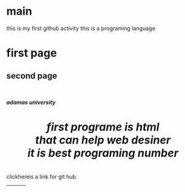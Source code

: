# main
this is my first github activity 
this is a programing language
<h1> first page</h1>
<h2> second page</h2> <br>
<i><p> <b> adamas university</b></p></i>
<h1 align=center> <i> first programe is html<br>that can help web desiner<br> it is best programing number</i></h1><br>
click<a>here</a>is a link for git hub <br><hr hight=200 width=50>

